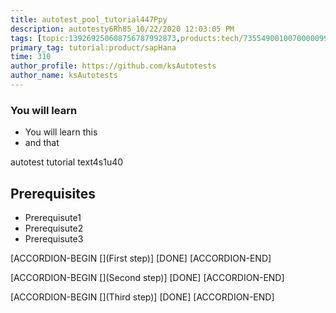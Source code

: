 ```yaml
---
title: autotest_pool_tutorial447Ppy
description: autotesty6Rh85_10/22/2020 12:03:05 PM
tags: [topic:139269250608756787992873,products:tech/73554900100700000996,tutorial:experience/advanced]
primary_tag: tutorial:product/sapHana
time: 310
author_profile: https://github.com/ksAutotests
author_name: ksAutotests
---
```

### You will learn
- You will learn this
- and that

autotest tutorial text4s1u40

## Prerequisites
- Prerequisute1
- Prerequisute2
- Prerequisute3

[ACCORDION-BEGIN [](First step)]
[DONE]
[ACCORDION-END]

[ACCORDION-BEGIN [](Second step)]
[DONE]
[ACCORDION-END]

[ACCORDION-BEGIN [](Third step)]
[DONE]
[ACCORDION-END]

